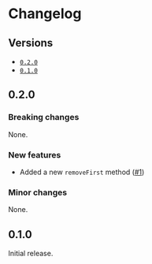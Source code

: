 # Changelog

## Versions

- [`0.2.0`](#020)
- [`0.1.0`](#010)

## 0.2.0

### Breaking changes

None.

### New features

- Added a new `removeFirst` method ([#1](https://github.com/aminnairi/javascript-linked-list/pull/1))

### Minor changes

None.

## 0.1.0

Initial release.
